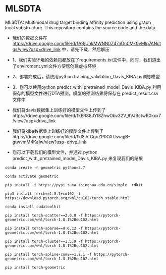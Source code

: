 # MLSDTA
MLSDTA: Multimodal drug target binding affinity prediction using graph local substructure. This repository contains the source code and the data.


- 我们的数据文件在 https://drive.google.com/file/d/1ABjUhkMWNN0Z47nDn0Mk0vMlp7ANctqs/view?usp=drive_link 中，请先下载，然后解压

- 1、我们实验环境的依赖包都放在了requirements.txt文件中，同时，我们道出了enviroment.yml文件方便您创建虚拟环境
- 2、部署完成后，请使用python training_validation_Davis_KIBA.py训练模型
- 3、您可以使用python predict_with_pretrained_model_Davis_KIBA.py 利用保存的模型文件进行DTA预测，模型的预测结果将保存在 predict_result.csv 文件中
- 我们将davis数据集上训练好的模型文件上传到了https://drive.google.com/file/d/1kER88JYI8ZhwObv32V_8VJBctwR0kxx7/view?usp=drive_link
- 我们将kiba数据集上训练好的模型文件上传到了https://drive.google.com/file/d/1kI8ihfGguZP0OXUswgjB-gtwvmM4KaIw/view?usp=drive_link
- 您可以下载我们的模型文件，并通过 python predict_with_pretrained_model_Davis_KIBA.py 来复现我们的结果


~~~
conda create -n geometric python=3.7

conda activate geometric

pip install -i https://pypi.tuna.tsinghua.edu.cn/simple  rdkit

pip3 install torch==1.8.1+cu102 -f https://download.pytorch.org/whl/cu102/torch_stable.html

conda install cudatoolkit

pip install torch-scatter==2.0.8 -f https://pytorch-geometric.com/whl/torch-1.8.1%2Bcu102.html

pip install torch-sparse==0.6.12 -f https://pytorch-geometric.com/whl/torch-1.8.1%2Bcu102.html

pip install torch-cluster==1.5.9 -f https://pytorch-geometric.com/whl/torch-1.8.1%2Bcu102.html

pip install torch-spline-conv==1.2.1 -f https://pytorch-geometric.com/whl/torch-1.8.1%2Bcu102.html

pip install torch-geometric
~~~

